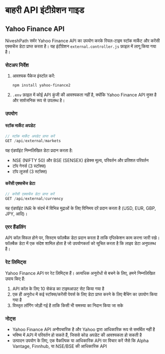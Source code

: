 # बाहरी API इंटीग्रेशन गाइड

## Yahoo Finance API

NiveshPath सर्वर Yahoo Finance API का उपयोग करके रियल-टाइम स्टॉक मार्केट और करेंसी एक्सचेंज डेटा प्राप्त करता है। यह इंटीग्रेशन `external.controller.js` फ़ाइल में लागू किया गया है।

### सेटअप निर्देश

1. आवश्यक पैकेज इंस्टॉल करें:
   ```bash
   npm install yahoo-finance2
   ```

2. `.env` फ़ाइल में कोई API कुंजी की आवश्यकता नहीं है, क्योंकि Yahoo Finance API मुफ्त है और सार्वजनिक रूप से उपलब्ध है।

### उपयोग

#### स्टॉक मार्केट अपडेट

```javascript
// स्टॉक मार्केट अपडेट प्राप्त करें
GET /api/external/markets
```

यह एंडपॉइंट निम्नलिखित डेटा प्रदान करता है:
- NSE (NIFTY 50) और BSE (SENSEX) इंडेक्स मूल्य, परिवर्तन और प्रतिशत परिवर्तन
- टॉप गेनर्स (3 स्टॉक्स)
- टॉप लूजर्स (3 स्टॉक्स)

#### करेंसी एक्सचेंज डेटा

```javascript
// करेंसी एक्सचेंज डेटा प्राप्त करें
GET /api/external/currency
```

यह एंडपॉइंट INR के संदर्भ में विभिन्न मुद्राओं के लिए विनिमय दरें प्रदान करता है (USD, EUR, GBP, JPY, आदि)।

### एरर हैंडलिंग

API कॉल विफल होने पर, सिस्टम फॉलबैक डेटा प्रदान करता है ताकि एप्लिकेशन काम करना जारी रखे। फॉलबैक डेटा में एक संदेश शामिल होता है जो उपयोगकर्ता को सूचित करता है कि लाइव डेटा अनुपलब्ध है।

### रेट लिमिट्स

Yahoo Finance API पर रेट लिमिट्स हैं। अत्यधिक अनुरोधों से बचने के लिए, हमने निम्नलिखित उपाय किए हैं:

1. API कॉल के लिए 10 सेकंड का टाइमआउट सेट किया गया है
2. एक ही अनुरोध में कई स्टॉक्स/करेंसी पेयर्स के लिए डेटा प्राप्त करने के लिए बैचिंग का उपयोग किया गया है
3. विस्तृत लॉगिंग जोड़ी गई है ताकि किसी भी समस्या का निदान किया जा सके

### नोट्स

- Yahoo Finance API अनौपचारिक है और Yahoo द्वारा आधिकारिक रूप से समर्थित नहीं है
- भविष्य में API में परिवर्तन हो सकते हैं, जिससे कोड अपडेट की आवश्यकता हो सकती है
- उत्पादन उपयोग के लिए, एक वैकल्पिक या आधिकारिक API पर विचार करें जैसे कि Alpha Vantage, Finnhub, या NSE/BSE की आधिकारिक API